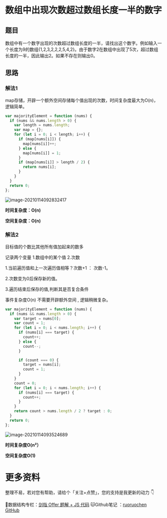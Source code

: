 # 数组中出现次数超过数组长度一半的数字

## 题目

数组中有一个数字出现的次数超过数组长度的一半，请找出这个数字。例如输入一个长度为9的数组{1,2,3,2,2,2,5,4,2}。由于数字2在数组中出现了5次，超过数组长度的一半，因此输出2。如果不存在则输出0。

## 思路

### 解法1

map存储，开辟一个额外空间存储每个值出现的次数，时间复杂度最大为O(n)，逻辑简单。

```js
var majorityElement = function (nums) {
  if (nums && nums.length > 0) {
    var length = nums.length;
    var map = {};
    for (let i = 0; i < length; i++) {
      if (map[nums[i]]) {
        map[nums[i]]++;
      } else {
        map[nums[i]] = 1;
      }
      if (map[nums[i]] > length / 2) {
        return nums[i];
      }
    }
  }
  return 0;
};
```

![image-20210114092832417](http://ruoruochen-img-bed.oss-cn-beijing.aliyuncs.com/img/image-20210114092832417.png)

**时间复杂度：O(n)**

**空间复杂度：O(n)**

### 解法2

目标值的个数比其他所有值加起来的数多

记录两个变量 1.数组中的某个值 2.次数

1.当前遍历值和上一次遍历值相等？次数+1 ： 次数-1。

2.次数变为0后保存新的值。

3.遍历结束后保存的值,判断其是否复合条件

事件复杂度O(n) 不需要开辟额外空间 , 逻辑稍微复杂。

```js
var majorityElement = function (nums) {
  if (nums && nums.length > 0) {
    var target = nums[0];
    var count = 1;
    for (let i = 0; i < nums.length; i++) {
      if (nums[i] === target) {
        count++;
      } else {
        count--;
      }

      if (count === 0) {
        target = nums[i];
        count = 1;
      }
    }
    count = 0;
    for (let i = 0; i < nums.length; i++) {
      if (nums[i] === target) {
        count++;
      }
    }
    return count > nums.length / 2 ? target : 0;
  }
  return 0;
};
```

![image-20210114093524689](http://ruoruochen-img-bed.oss-cn-beijing.aliyuncs.com/img/image-20210114093524689.png)

**时间复杂度O(n²）**

**空间复杂度O(1)**

# 更多资料

整理不易，若对您有帮助，请给个「关注+点赞」，您的支持是我更新的动力 👇

📖数据结构专栏：[剑指 Offer 题解 + JS 代码](https://blog.csdn.net/weixin_43786756/category_10716516.html) 
🐱Github笔记 ：[ruoruochen GitHub](https://github.com/ruoruochen/front-end-note)

